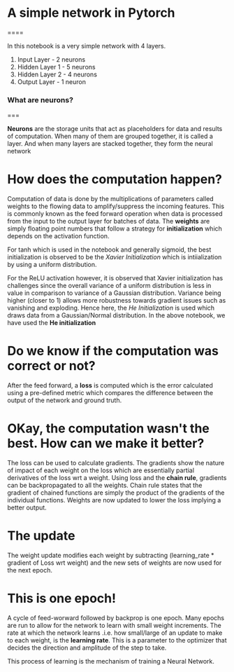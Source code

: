 # A simple network in Pytorch
====

In this notebook is a very simple network with 4 layers.

1. Input Layer - 2 neurons
2. Hidden Layer 1 - 5 neurons
3. Hidden Layer 2 - 4 neurons
4. Output Layer - 1 neuron

### What are neurons?
===

**Neurons** are the storage units that act as placeholders for data and results of computation. When many of them are grouped together, it is called a layer. And when many layers are stacked together, they form the neural network

How does the computation happen?
===

Computation of data is done by the multiplications of parameters called weights to the flowing data to amplify/suppress the incoming features. This is commonly known as the feed forward operation when data is processed from the input to the output layer for batches of data. The **weights** are simply floating point numbers that follow a strategy for **initialization** which depends on the activation function. 

For tanh which is used in the notebook and generally sigmoid, the best initialization is observed to be the _Xavier Initialization_ which is intiialization by using a uniform distribution. 

For the ReLU activation however, it is observed that Xavier initialization has challenges since the overall variance of a uniform distribution is less in value in comparison to variance of a Gaussian distribution. Variance being higher (closer to 1) allows more robustness towards gradient issues such as vanishing and exploding. Hence here, the _He Initialization_ is used which draws data from a Gaussian/Normal distribution. In the above notebook, we have used the **He initialization**

Do we know if the computation was correct or not?
===

After the feed forward, a **loss** is computed which is the error calculated using a pre-defined metric which compares the difference between the output of the network and ground truth. 

OKay, the computation wasn't the best. How can we make it better?
===
The loss can be used to calculate gradients. The gradients show the nature of impact of each weight on the loss which are essentially partial derivatives of the loss wrt a weight. Using loss and the **chain rule**, gradients can be backpropagated to all the weights. Chain rule states that the gradient of chained functions are simply the product of the gradients of the individual functions. Weights are now updated to  lower the loss implying a better output. 

The update
===

The weight update modifies each weight by subtracting (learning_rate * gradient of Loss wrt weight) and the new sets of weights are now used for the next epoch.

This is one epoch!
===

A cycle of feed-worward followed by backprop is one epoch. Many epochs are run to allow for the network to learn with small weight increments. The rate at which the network learns .i.e. how small/large of an update to make to each weight, is the **learning rate**. This is a parameter to the optimizer that decides the direction and amplitude of the step to take.


This process of learning is the mechanism of training a Neural Network.